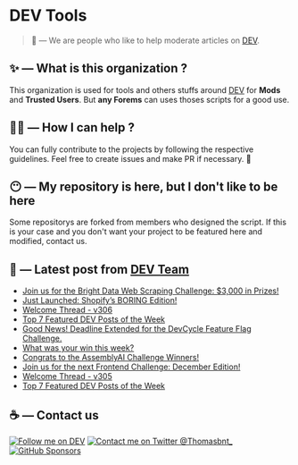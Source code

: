 # DEV Tools

> 🔧 — We are people who like to help moderate articles on [DEV](https://dev.to).

## ✨ — What is this organization ?

This organization is used for tools and others stuffs around [DEV](https://dev.to) for **Mods** and **Trusted Users**. But __any Forems__ can uses thoses scripts for a good use.


## 💪🏼 — How I can help ?

You can fully contribute to the projects by following the respective guidelines. Feel free to create issues and make PR if necessary. 🎉

## 😶 — My repository is here, but I don't like to be here

Some repositorys are forked from members who designed the script. If this is your case and you don't want your project to be featured here and modified, contact us.

## 📝 — Latest post from [DEV Team](https://dev.to/devteam)

<!-- BLOG-POST-LIST:START -->
- [Join us for the Bright Data Web Scraping Challenge: $3,000 in Prizes!](https://dev.to/devteam/join-us-for-the-bright-data-web-scraping-challenge-3000-in-prizes-3mg2)
- [Just Launched: Shopify’s BORING Edition!](https://dev.to/devteam/just-launched-shopifys-boring-edition-10p5)
- [Welcome Thread - v306](https://dev.to/devteam/welcome-thread-v306-d1j)
- [Top 7 Featured DEV Posts of the Week](https://dev.to/devteam/top-7-featured-dev-posts-of-the-week-2e1e)
- [Good News! Deadline Extended for the DevCycle Feature Flag Challenge.](https://dev.to/devteam/good-news-deadline-extended-for-the-devcycle-feature-flag-challenge-304p)
- [What was your win this week?](https://dev.to/devteam/what-was-your-win-this-week-2m3o)
- [Congrats to the AssemblyAI Challenge Winners!](https://dev.to/devteam/congrats-to-the-assemblyai-challenge-winners-5f8a)
- [Join us for the next Frontend Challenge: December Edition!](https://dev.to/devteam/join-us-for-the-next-frontend-challenge-december-edition-187c)
- [Welcome Thread - v305](https://dev.to/devteam/welcome-thread-v305-398)
- [Top 7 Featured DEV Posts of the Week](https://dev.to/devteam/top-7-featured-dev-posts-of-the-week-4hna)
<!-- BLOG-POST-LIST:END -->


## ☕ — Contact us

[![Follow me on DEV](https://img.shields.io/badge/dev.to-%2308090A.svg?&style=for-the-badge&logo=dev.to&logoColor=white&alt=devto)](https://dev.to/thomasbnt)
[![Contact me on Twitter @Thomasbnt_](https://img.shields.io/badge/Contact%20me%20on%20Twitter-%231DA1F2.svg?&style=for-the-badge&logo=twitter&logoColor=white&alt=twitter)](https://twitter.com/messages/1142357270-1142357270?text=Hello,%20I%20contact%20you%20from%20devtotools%20&recipient_id=1142357270) [![GitHub Sponsors](https://img.shields.io/badge/Sponsor%20me-%23EA54AE.svg?&style=for-the-badge&logo=github-sponsors&logoColor=white)](https://github.com/sponsors/thomasbnt)


